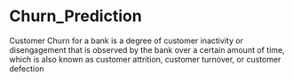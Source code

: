# Churn_Prediction
Customer Churn for a bank is a degree of customer inactivity or disengagement that is observed by the bank over a certain amount of time, which is also known as customer attrition, customer turnover, or customer defection
